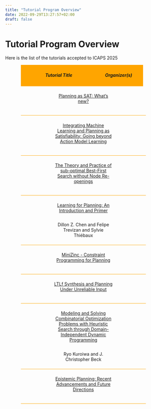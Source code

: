 ```yaml
---
title: "Tutorial Program Overview"
date: 2022-09-29T13:27:57+02:00
draft: false
---
```

# Tutorial Program Overview

Here is the list of the tutorials accepted to ICAPS 2025



<div style="width: 80%; margin: 2%; margin-left: 10%;">

 <div style="width: 95%; padding: 1%; background-color: orange; text-align:center; vertical-align: middle;">
 	<div style="display:inline-block; width: 60%; vertical-align: middle;">
 		<h5>Tutorial Title</h5>
 	</div>
 	<div style="display:inline-block; width: 38%; vertical-align: middle;">
 		<h5>Organizer(s)</h5>
 	</div>
 </div>
 
  <div style="width: 95%; padding: 2%; text-align: center; vertical-align: middle; border-bottom: 1px solid orange">
 	<div style="display:inline-block; width: 50%;">
 		<p><a href="/program/tutorials/plan_sat" target="_blank">Planning as SAT: What’s new?</a></p>
 	</div>
 	<div style="display:inline-block; width: 49%;">
 		<p></p>
 	</div>
 </div>
 
 <div style="width: 95%; padding: 2%; text-align:center; vertical-align:middle; border-bottom: 1px solid orange">
 	<div style="display:inline-block; width: 50%;">
 		<p><a href="/program/tutorials/ml_plan_sat" target="_blank">Integrating Machine Learning and Planning as Satisfiability: Going beyond Action Model Learning</a></p>
 	</div>
 	<div style="display:inline-block; width: 49%;">
 		<p></p>
 	</div>
 </div>
 
 <div style="width: 95%; padding: 2%; text-align:center; vertical-align:middle; border-bottom: 1px solid orange">
 	<div style="display:inline-block; width: 50%;">
 		<p><a href="/program/tutorials/bfs_no_reopen" target="_blank">The Theory and Practice of sub-optimal Best-First Search without Node Re-openings</a></p>
 	</div>
 	<div style="display:inline-block; width: 49%;">
 		<p></p>
 	</div>
 </div>
 
 <div style="width: 95%; padding: 2%; text-align:center; vertical-align:middle; border-bottom: 1px solid orange">
 	<div style="display:inline-block; width: 50%;">
 		<p><a href="/program/tutorials/learn_plan" target="_blank">Learning for Planning: An Introduction and Primer</a></p>
 	</div>
 	<div style="display:inline-block; width: 49%;">
 		<p>Dillon Z. Chen and Felipe Trevizan and Sylvie Thiébaux</p>
 	</div>
 </div>
 
 <div style="width: 95%; padding: 2%; text-align:center; vertical-align:middle; border-bottom: 1px solid orange">
 	<div style="display:inline-block; width: 50%;">
 		<p><a href="/program/tutorials/minizinc" target="_blank">MiniZinc - Constraint Programming for Planning</a></p>
 	</div>
 	<div style="display:inline-block; width: 49%;">
 		<p></p>
 	</div>
 </div>


 <div style="width: 95%; padding: 2%; text-align:center; vertical-align:middle; border-bottom: 1px solid orange">
 	<div style="display:inline-block; width: 50%;">
 		<p><a href="/program/tutorials/ltlf" target="_blank">LTLf Synthesis and Planning Under Unreliable Input</a></p>
 	</div>
 	<div style="display:inline-block; width: 49%;">
 		<p></p>
 	</div>
 </div>

 <div style="width: 95%; padding: 2%; text-align:center; vertical-align:middle; border-bottom: 1px solid orange">
 	<div style="display:inline-block; width: 50%;">
 		<p><a href="/program/tutorials/domain_ind_dp" target="_blank">Modeling and Solving Combinatorial Optimization Problems with
Heuristic Search through Domain-Independent Dynamic Programming</a></p>
 	</div>
 	<div style="display:inline-block; width: 49%;">
		<p>Ryo Kuroiwa and J. Christopher Beck</p>
 	</div>
 </div>

 <div style="width: 95%; padding: 2%; text-align:center; vertical-align:middle; border-bottom: 1px solid orange">
 	<div style="display:inline-block; width: 50%;">
 		<p><a href="/program/tutorials/ep" target="_blank">Epistemic Planning: Recent Advancements and Future Directions</a></p>
 	</div>
 	<div style="display:inline-block; width: 49%;">
 		<p></p>
 	</div>
 </div>

</div>



